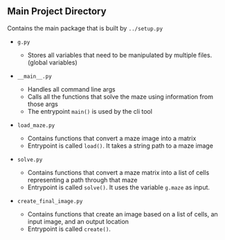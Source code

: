 ## Main Project Directory
Contains the main package that is built by `../setup.py`   

- `g.py`
   - Stores all variables that need to be manipulated by multiple files. (global variables)    

- `__main__.py`
   - Handles all command line args
   - Calls all the functions that solve the maze using information from those args   
   - The entrypoint `main()` is used by the cli tool

- `load_maze.py`
   - Contains functions that convert a maze image into a matrix    
   - Entrypoint is called `load()`. It takes a string path to a maze image

- `solve.py`
   - Contains functions that convert a maze matrix into a list of cells representing a path through that maze
   - Entrypoint is called `solve()`. It uses the variable `g.maze` as input.   

- `create_final_image.py`
   - Contains functions that create an image based on a list of cells, an input image, and an output location
   - Entrypoint is called `create()`.


